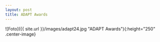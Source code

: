 ```yaml
---
layout: post
title: ADAPT Awards
---
```


![Foto]({{ site.url }}/images/adapt24.jpg "ADAPT Awards"){:height="250" .center-image}
